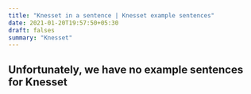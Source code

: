 ```yaml
---
title: "Knesset in a sentence | Knesset example sentences"
date: 2021-01-20T19:57:50+05:30
draft: falses
summary: "Knesset"
---
```

## Unfortunately, we have no example sentences for Knesset                 
